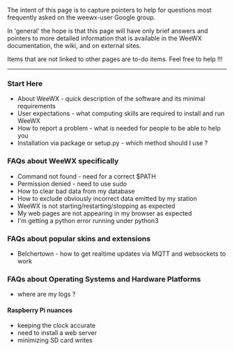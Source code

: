 The intent of this page is to capture pointers to help for questions most frequently asked on the weewx-user Google group.   

In 'general' the hope is that this page will have only brief answers and pointers to more detailed information that is available in the WeeWX documentation, the wiki, and on external sites.

Items that are not linked to other pages are to-do items.  Feel free to help !!!

***

### Start Here

* About WeeWX - quick description of the software and its minimal requirements
* User expectations - what computing skills are required to install and run WeeWX
* How to report a problem - what is needed for people to be able to help you
* Installation via package or setup.py - which method should I use ?

### FAQs about WeeWX specifically

* Command not found - need for a correct $PATH
* Permission denied - need to use sudo
* How to clear bad data from my database
* How to exclude obviously incorrect data emitted by my station
* WeeWX is not starting/restarting/stopping as expected
* My web pages are not appearing in my browser as expected
* I'm getting a python error running under python3

### FAQs about popular skins and extensions
* Belchertown - how to get realtime updates via MQTT and websockets to work

### FAQs about Operating Systems and Hardware Platforms

* where are my logs ?

#### Raspberry Pi nuances
* keeping the clock accurate
* need to install a web server
* minimizing SD card writes
